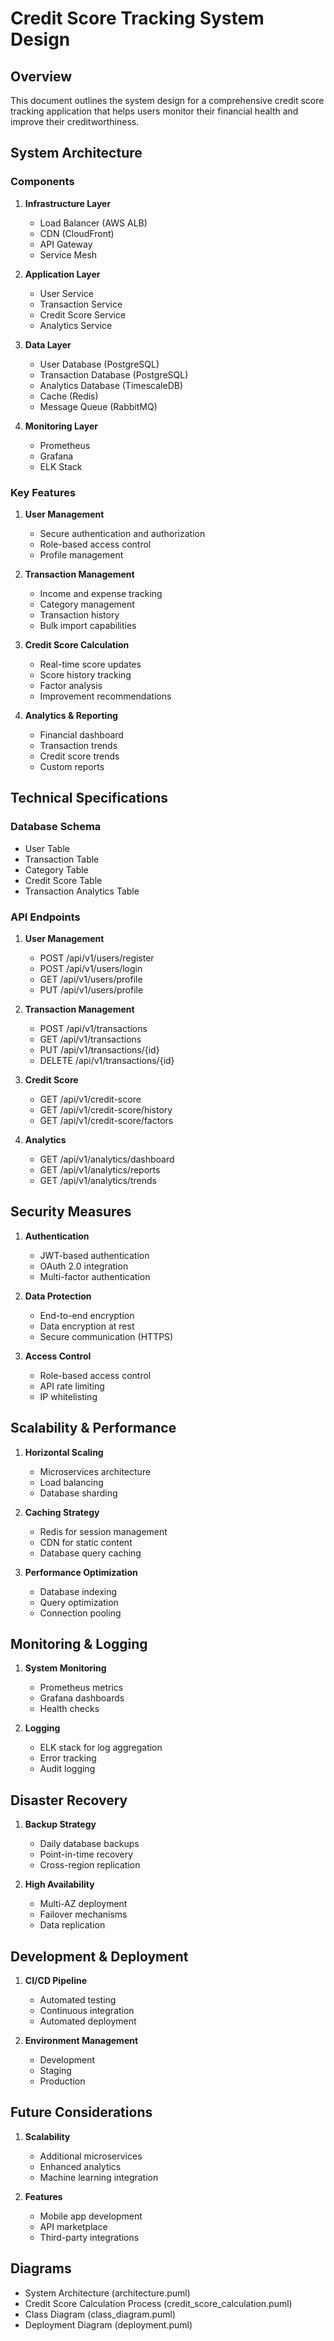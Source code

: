 # Credit Score Tracking System Design

## Overview
This document outlines the system design for a comprehensive credit score tracking application that helps users monitor their financial health and improve their creditworthiness.

## System Architecture

### Components
1. **Infrastructure Layer**
   - Load Balancer (AWS ALB)
   - CDN (CloudFront)
   - API Gateway
   - Service Mesh

2. **Application Layer**
   - User Service
   - Transaction Service
   - Credit Score Service
   - Analytics Service

3. **Data Layer**
   - User Database (PostgreSQL)
   - Transaction Database (PostgreSQL)
   - Analytics Database (TimescaleDB)
   - Cache (Redis)
   - Message Queue (RabbitMQ)

4. **Monitoring Layer**
   - Prometheus
   - Grafana
   - ELK Stack

### Key Features
1. **User Management**
   - Secure authentication and authorization
   - Role-based access control
   - Profile management

2. **Transaction Management**
   - Income and expense tracking
   - Category management
   - Transaction history
   - Bulk import capabilities

3. **Credit Score Calculation**
   - Real-time score updates
   - Score history tracking
   - Factor analysis
   - Improvement recommendations

4. **Analytics & Reporting**
   - Financial dashboard
   - Transaction trends
   - Credit score trends
   - Custom reports

## Technical Specifications

### Database Schema
- User Table
- Transaction Table
- Category Table
- Credit Score Table
- Transaction Analytics Table

### API Endpoints
1. **User Management**
   - POST /api/v1/users/register
   - POST /api/v1/users/login
   - GET /api/v1/users/profile
   - PUT /api/v1/users/profile

2. **Transaction Management**
   - POST /api/v1/transactions
   - GET /api/v1/transactions
   - PUT /api/v1/transactions/{id}
   - DELETE /api/v1/transactions/{id}

3. **Credit Score**
   - GET /api/v1/credit-score
   - GET /api/v1/credit-score/history
   - GET /api/v1/credit-score/factors

4. **Analytics**
   - GET /api/v1/analytics/dashboard
   - GET /api/v1/analytics/reports
   - GET /api/v1/analytics/trends

## Security Measures
1. **Authentication**
   - JWT-based authentication
   - OAuth 2.0 integration
   - Multi-factor authentication

2. **Data Protection**
   - End-to-end encryption
   - Data encryption at rest
   - Secure communication (HTTPS)

3. **Access Control**
   - Role-based access control
   - API rate limiting
   - IP whitelisting

## Scalability & Performance
1. **Horizontal Scaling**
   - Microservices architecture
   - Load balancing
   - Database sharding

2. **Caching Strategy**
   - Redis for session management
   - CDN for static content
   - Database query caching

3. **Performance Optimization**
   - Database indexing
   - Query optimization
   - Connection pooling

## Monitoring & Logging
1. **System Monitoring**
   - Prometheus metrics
   - Grafana dashboards
   - Health checks

2. **Logging**
   - ELK stack for log aggregation
   - Error tracking
   - Audit logging

## Disaster Recovery
1. **Backup Strategy**
   - Daily database backups
   - Point-in-time recovery
   - Cross-region replication

2. **High Availability**
   - Multi-AZ deployment
   - Failover mechanisms
   - Data replication

## Development & Deployment
1. **CI/CD Pipeline**
   - Automated testing
   - Continuous integration
   - Automated deployment

2. **Environment Management**
   - Development
   - Staging
   - Production

## Future Considerations
1. **Scalability**
   - Additional microservices
   - Enhanced analytics
   - Machine learning integration

2. **Features**
   - Mobile app development
   - API marketplace
   - Third-party integrations

## Diagrams
- System Architecture (architecture.puml)
- Credit Score Calculation Process (credit_score_calculation.puml)
- Class Diagram (class_diagram.puml)
- Deployment Diagram (deployment.puml) 